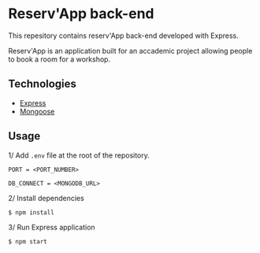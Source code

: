 # Reserv'App back-end

This repesitory contains reserv'App back-end developed with Express.

Reserv'App is an application built for an accademic project allowing people to book a room for a workshop.

## Technologies

* [Express](https://expressjs.com/en/starter/installing.html)
* [Mongoose](https://mongoosejs.com/docs/)

## Usage

1/ Add `.env` file at the root of the repository.
```
PORT = <PORT_NUMBER>

DB_CONNECT = <MONGODB_URL>
```

2/ Install dependencies
```
$ npm install
```

3/ Run Express application
```
$ npm start
```
